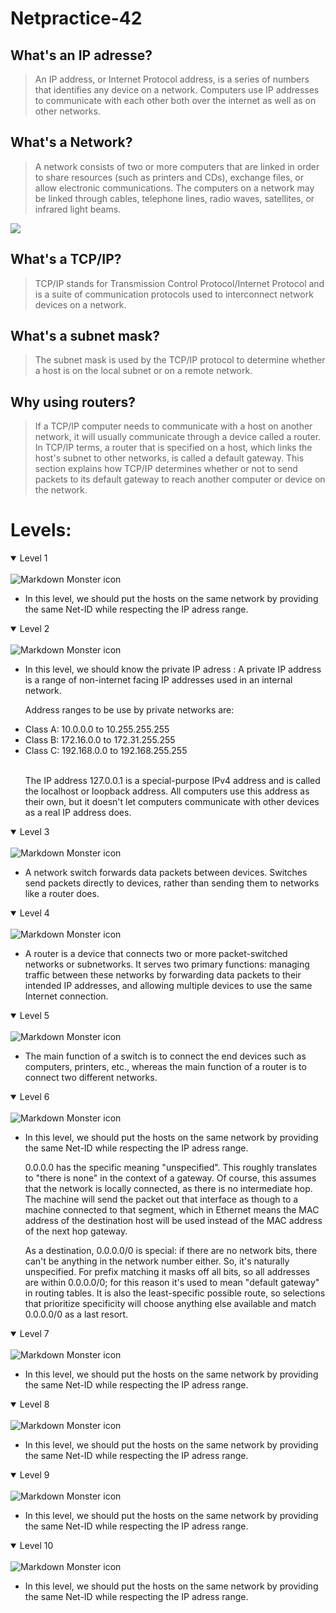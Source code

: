 # Netpractice-42

## What's an IP adresse?
> An IP address, or Internet Protocol address, is a series of numbers that identifies any device on a network. Computers use IP addresses to communicate with each other both over the internet as well as on other networks.

## What's a Network?
> A network consists of two or more computers that are linked in order to share resources (such as printers and CDs), exchange files, or allow electronic communications. The computers on a network may be linked through cables, telephone lines, radio waves, satellites, or infrared light beams.

<tr>
<img src="https://ewgqz2vh7kv.exactdn.com/wp-content/uploads/2021/12/IP-Address-Explained-1024x512.jpeg?strip=all&lossy=1&ssl=1"></img>
</tr>


## What's a TCP/IP?
> TCP/IP stands for Transmission Control Protocol/Internet Protocol and is a suite of communication protocols used to interconnect network devices on a network.
## What's a subnet mask?
>  The subnet mask is used by the TCP/IP protocol to determine whether a host is on the local subnet or on a remote network.

## Why using routers?

> If a TCP/IP computer needs to communicate with a host on another network, it will usually communicate through a device called a router. In TCP/IP terms, a router that is specified on a host, which links the host's subnet to other networks, is called a default gateway. This section explains how TCP/IP determines whether or not to send packets to its default gateway to reach another computer or device on the network.

# Levels: 
<details open>
<summary>Level 1</summary>
<br>
<img src="img/Screen Shot 2022-07-23 at 5.33.30 PM.png" alt="Markdown Monster icon"></img>
<br>
<ul>
<li>In this level, we should put the hosts on the same network by providing the same Net-ID while respecting the IP adress range.</li>
</ul>

</details>
<details open>
<summary>Level 2</summary>
<br>
<img src="img/Screen Shot 2022-07-24 at 2.57.33 PM.png" alt="Markdown Monster icon"></img>
<br>
<ul>
<li>In this level, we should know the private IP adress : A private IP address is a range of non-internet facing IP addresses used in an internal network.</li>
<p>Address ranges to be use by private networks are:</p>

<li>Class A: 10.0.0.0 to 10.255.255.255</li>
<li>Class B: 172.16.0.0 to 172.31.255.255</li>
<li>Class C: 192.168.0.0 to 192.168.255.255</li>
<br>
<p>The IP address 127.0.0.1 is a special-purpose IPv4 address and is called the localhost or loopback address. All computers use this address as their own, but it doesn't let computers communicate with other devices as a real IP address does.</p>
</ul>

</details>

<details open>
<summary>Level 3</summary>
<br>
<img src="img/Screen Shot 2022-07-24 at 3.04.24 PM.png" alt="Markdown Monster icon"></img>
<br>
<ul>
<li>A network switch forwards data packets between devices. Switches send packets directly to devices, rather than sending them to networks like a router does.</li>
</ul>

</details>
<details open>
<summary>Level 4</summary>
<br>
<img src="img/Screen Shot 2022-07-24 at 3.08.31 PM.png" alt="Markdown Monster icon"></img>
<br>
<ul>
<li>A router is a device that connects two or more packet-switched networks or subnetworks. It serves two primary functions: managing traffic between these networks by forwarding data packets to their intended IP addresses, and allowing multiple devices to use the same Internet connection.</li>
</ul>

</details>
<details open>
<summary>Level 5</summary>
<br>
<img src="img/Screen Shot 2022-07-24 at 3.24.22 PM.png" alt="Markdown Monster icon"></img>
<br>
<ul>
<li>The main function of a switch is to connect the end devices such as computers, printers, etc., whereas the main function of a router is to connect two different networks.</li>
</ul>

</details>

<details open>
<summary>Level 6</summary>
<br>
<img src="img/Screen Shot 2022-07-23 at 5.33.30 PM.png" alt="Markdown Monster icon"></img>
<br>
<ul>
<li>In this level, we should put the hosts on the same network by providing the same Net-ID while respecting the IP adress range.</li>
  <p>0.0.0.0 has the specific meaning "unspecified". This roughly translates to "there is none" in the context of a gateway. Of course, this assumes that the network is locally connected, as there is no intermediate hop. The machine will send the packet out that interface as though to a machine connected to that segment, which in Ethernet means the MAC address of the destination host will be used instead of the MAC address of the next hop gateway.

As a destination, 0.0.0.0/0 is special: if there are no network bits, there can't be anything in the network number either. So, it's naturally unspecified. For prefix matching it masks off all bits, so all addresses are within 0.0.0.0/0; for this reason it's used to mean "default gateway" in routing tables. It is also the least-specific possible route, so selections that prioritize specificity will choose anything else available and match 0.0.0.0/0 as a last resort.</p>
</ul>

</details>
<details open>
<summary>Level 7</summary>
<br>
<img src="img/Screen Shot 2022-07-23 at 5.33.30 PM.png" alt="Markdown Monster icon"></img>
<br>
<ul>
<li>In this level, we should put the hosts on the same network by providing the same Net-ID while respecting the IP adress range.</li>
</ul>

</details>
<details open>
<summary>Level 8</summary>
<br>
<img src="img/Screen Shot 2022-07-23 at 5.33.30 PM.png" alt="Markdown Monster icon"></img>
<br>
<ul>
<li>In this level, we should put the hosts on the same network by providing the same Net-ID while respecting the IP adress range.</li>
</ul>

</details>
<details open>
<summary>Level 9</summary>
<br>
<img src="img/Screen Shot 2022-07-23 at 5.33.30 PM.png" alt="Markdown Monster icon"></img>
<br>
<ul>
<li>In this level, we should put the hosts on the same network by providing the same Net-ID while respecting the IP adress range.</li>
</ul>

</details>

<details open>
<summary>Level 10</summary>
<br>
<img src="img/Screen Shot 2022-07-23 at 5.33.30 PM.png" alt="Markdown Monster icon"></img>
<br>
<ul>
<li>In this level, we should put the hosts on the same network by providing the same Net-ID while respecting the IP adress range.</li>
</ul>

